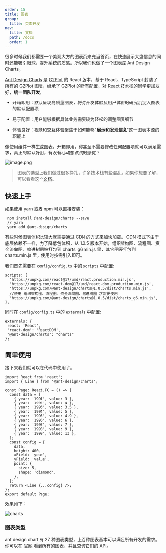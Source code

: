 ```yaml
---
order: 15
title: 图表
group:
  title: 页面开发
nav:
  title: 文档
  path: /docs
  order: 1
---
```


很多时候我们都需要一个美观大方的图表页来充当首页，在快速展示大盘信息的同时还能吸引眼球，提升系统的质感。所以我们也做了一个图表库 Ant Design Charts。

[Ant Design Charts](https://ant-design-charts.antgroup.com/manual/introduction) 是 [G2Plot](https://g2plot.antv.antgroup.com/) 的 React 版本，基于 React、TypeScript 封装了所有的 G2Plot 图表，继承了 G2Plot 的所有配置，对 React 技术栈的同学更加友好，<b>统一团队开发</b>。

- 开箱即用：默认呈现高质量图表，将对开发体验及用户体验的研究沉淀入图表的默认配置项

- 易于配置：用户能够根据具体业务需要较为轻松的调整图表细节

- 体验良好：视觉和交互体验聚焦于如何能够"**展示和发现信息**"这一图表本源的职能上

像使用组件一样生成图表，开箱即用，你甚至不需要修改任何配置项就可以满足需求，真正的默认好用，有没有心动想试试的感觉？

![image.png](https://gw.alipayobjects.com/zos/antfincdn/0TC3%26Qgh5c/1586836312040-340d7971-1ac7-4ee6-af81-e2cae2b05963.png)

> 图表的选型上我们做过很多挣扎，许多技术栈有些混乱。如果你想要了解，可以看看这个[文档](https://www.yuque.com/antv/g2plot/iqimgm)。

## 快速上手

如果使用 yarn 或者 npm 可以直接安装：

```shell
 npm install @ant-design/charts --save
 // yarn
 yarn add @ant-design/charts
```

有些时候图表体积比较大就需要通过 CDN 的方式来加快加载。 CDN 模式下由于底层依赖不一样，为了降低包体积，从 1.0.5 版本开始，组织架构图、流程图、资金流向图、缩进树图被打包到 charts_g6.min.js 里，其它图表打包到 charts.min.js 里，使用时按需引入即可。

我们首先需要在 `config/config.ts` 中的 `scripts` 中配置:

```tsx | pure
scripts: [
  'https://unpkg.com/react@17/umd/react.production.min.js',
  'https://unpkg.com/react-dom@17/umd/react-dom.production.min.js',
  'https://unpkg.com/@ant-design/charts@1.0.5/dist/charts.min.js',
  //使用 组织架构图、流程图、资金流向图、缩进树图 才需要使用
  'https://unpkg.com/@ant-design/charts@1.0.5/dist/charts_g6.min.js',
];
```

同时在 `config/config.ts` 中的 `externals` 中配置:

```tsx | pure
externals: {
 react: 'React',
 'react-dom': 'ReactDOM',
 "@ant-design/charts": "charts"
};
```

## 简单使用

接下来我们就可以在代码中使用了。

```tsx | pure
import React from 'react';
import { Line } from '@ant-design/charts';

const Page: React.FC = () => {
  const data = [
    { year: '1991', value: 3 },
    { year: '1992', value: 4 },
    { year: '1993', value: 3.5 },
    { year: '1994', value: 5 },
    { year: '1995', value: 4.9 },
    { year: '1996', value: 6 },
    { year: '1997', value: 7 },
    { year: '1998', value: 9 },
    { year: '1999', value: 13 },
  ];
  const config = {
    data,
    height: 400,
    xField: 'year',
    yField: 'value',
    point: {
      size: 5,
      shape: 'diamond',
    },
  };
  return <Line {...config} />;
};
export default Page;
```

效果如下：

![charts](https://gw.alipayobjects.com/zos/antfincdn/ToVbo0z4oy/86A7A0C5-52B8-4892-8A58-9195DD9E9872.png)

### 图表类型

ant design chart 有 27 种图表类型，上百种图表基本可以满足所有开发的需求。你可以在 [官网](https://ant-design-charts.antgroup.com) 看到所有的图表，并且查询它们的 API。
